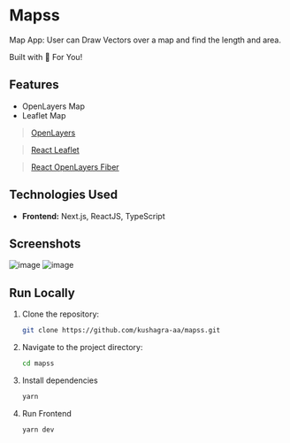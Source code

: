 # Mapss

Map App: User can Draw Vectors over a map and find the length and area.

Built with 🤍 For You!

## Features

- OpenLayers Map
- Leaflet Map

> [OpenLayers](https://openlayers.org/)

> [React Leaflet](https://react-leaflet.js.org/)

> [React OpenLayers Fiber](https://www.npmjs.com/package/@react-ol/fiber)

## Technologies Used

- **Frontend:** Next.js, ReactJS, TypeScript

## Screenshots

![image](https://github.com/kushagra-aa/exxtracktor/assets/68841296/13b14aeb-69bc-464b-a12c-ade1ee2ecc03)
![image](https://github.com/kushagra-aa/exxtracktor/assets/68841296/205d2f05-d564-4dea-928e-4313c6b21f2b)

## Run Locally

1. Clone the repository:

   ```bash
   git clone https://github.com/kushagra-aa/mapss.git
   ```

2. Navigate to the project directory:

   ```bash
   cd mapss
   ```

3. Install dependencies

    ```bash
    yarn
    ```

4. Run Frontend

   ```bash
   yarn dev
   ```
